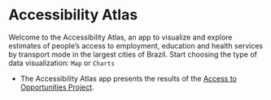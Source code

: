 # Accessibility Atlas

Welcome to the Accessibility Atlas, an app to visualize and explore estimates of people’s access to employment, education and health services by transport mode in the largest cities of Brazil. Start choosing the type of data visualization: `Map` or `Charts`

* The Accessibility Atlas app presents the results of the [Access to Opportunities Project](https://www.ipea.gov.br/acessooportunidades/en/).
